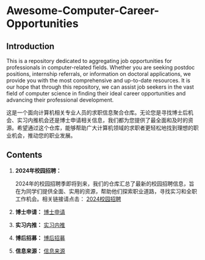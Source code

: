 # Awesome-Computer-Career-Opportunities

## Introduction

This is a repository dedicated to aggregating job opportunities for professionals in computer-related fields. Whether you are seeking postdoc positions, internship referrals, or information on doctoral applications, we provide you with the most comprehensive and up-to-date resources. It is our hope that through this repository, we can assist job seekers in the vast field of computer science in finding their ideal career opportunities and advancing their professional development.

这是一个面向计算机相关专业人员的求职信息聚合仓库。无论您是寻找博士后机会、实习内推机会还是博士申请相关信息，我们都为您提供了最全面和及时的资源。希望通过这个仓库，能够帮助广大计算机领域的求职者更轻松地找到理想的职业机会，推动您的职业发展。

## Contents

1. **2024年校园招聘：**

   2024年的校园招聘季即将到来，我们的仓库汇总了最新的校园招聘信息，旨在为同学们提供全面、实用的资源，帮助他们探索职业道路，寻找实习和全职工作机会。相关链接请点击： [2024校园招聘](./0-校园招聘2024.md)

2. **博士申请：** [博士申请](./1-博士申请.md)

3. **实习内推：** [实习内推](./2-实习内推.md)

4. **博后招募：** [博后招募](./3-博后招募.md)

5. **信息来源：** [信息来源](./4-信息来源.md)

